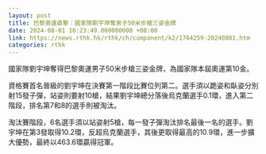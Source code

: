 ```yaml
---
layout: post
title: 巴黎奧運直擊｜國家隊劉宇坤奪男子50米步槍三姿金牌
date: 2024-08-01 16:23:49.000000000 +08:00
link: https://news.rthk.hk/rthk/ch/component/k2/1764259-20240801.htm
categories: rthk
---
```


國家隊劉宇坤奪得巴黎奧運男子50米步槍三姿金牌，為國家隊本屆奧運第10金。

資格賽首名晉級的劉宇坤在決賽第一階段比賽位列第二。選手須以跪姿和臥姿分別射15發子彈，站姿則要射10槍，結果劉宇坤總分落後烏克蘭選手0.1環，進入第二階段，排名第7和8的選手則被淘汰。

淘汰賽階段，6名選手須以站姿射5槍，每一發子彈淘汰排名最後一名的選手。劉宇坤在第3發取得10.2環，反超烏克蘭選手，其後更取得最高的10.9環，進一步擴大優勢，最終以463.6環贏得冠軍。
